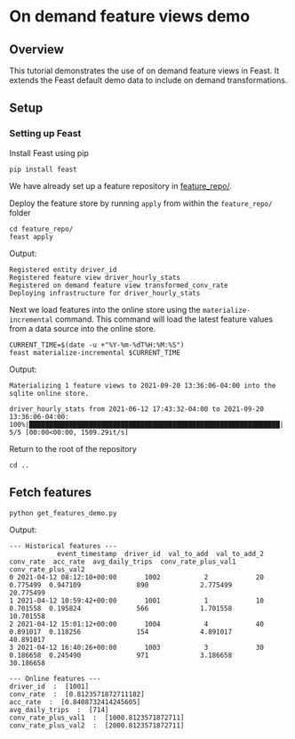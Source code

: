 # On demand feature views demo

## Overview

This tutorial demonstrates the use of on demand feature views in Feast. It extends the Feast default demo data to
include on demand transformations.

## Setup

### Setting up Feast

Install Feast using pip

```
pip install feast
```

We have already set up a feature repository in [feature_repo/](feature_repo/). 

Deploy the feature store by running `apply` from within the `feature_repo/` folder
```
cd feature_repo/
feast apply
```

Output:
```
Registered entity driver_id
Registered feature view driver_hourly_stats
Registered on demand feature view transformed_conv_rate
Deploying infrastructure for driver_hourly_stats
```

Next we load features into the online store using the `materialize-incremental` command. This command will load the
latest feature values from a data source into the online store.

```
CURRENT_TIME=$(date -u +"%Y-%m-%dT%H:%M:%S")
feast materialize-incremental $CURRENT_TIME
```

Output:
```
Materializing 1 feature views to 2021-09-20 13:36:06-04:00 into the sqlite online store.

driver_hourly_stats from 2021-06-12 17:43:32-04:00 to 2021-09-20 13:36:06-04:00:
100%|███████████████████████████████████████████████████████████████| 5/5 [00:00<00:00, 1509.29it/s]
```

Return to the root of the repository
```
cd ..
```

## Fetch features

```
python get_features_demo.py
```

Output:
```
--- Historical features ---
            event_timestamp  driver_id  val_to_add  val_to_add_2  conv_rate  acc_rate  avg_daily_trips  conv_rate_plus_val1  conv_rate_plus_val2
0 2021-04-12 08:12:10+00:00       1002           2            20   0.775499  0.947109              890             2.775499            20.775499
1 2021-04-12 10:59:42+00:00       1001           1            10   0.701558  0.195824              566             1.701558            10.701558
2 2021-04-12 15:01:12+00:00       1004           4            40   0.891017  0.118256              154             4.891017            40.891017
3 2021-04-12 16:40:26+00:00       1003           3            30   0.186658  0.245490              971             3.186658            30.186658

--- Online features ---
driver_id  :  [1001]
conv_rate  :  [0.8123571872711182]
acc_rate  :  [0.8408732414245605]
avg_daily_trips  :  [714]
conv_rate_plus_val1  :  [1000.8123571872711]
conv_rate_plus_val2  :  [2000.8123571872711]
```